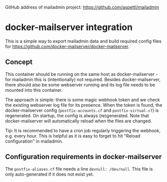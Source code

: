GitHub address of mailadmin project: https://github.com/aspettl/mailadmin

# docker-mailserver integration

This is a simple way to export mailadmin data and build required config files
for https://github.com/docker-mailserver/docker-mailserver.

## Concept

This container should be running on the same host as docker-mailserver - for
mailadmin this is (intentionally) not required. Besides docker-mailserver, there
should also be some webserver running and its log file needs to be mounted into
this container.

The approach is simple: there is some magic webhook token and we check the
existing webserver log file for its presence. When the token is found, the
docker-mailserver config (`postfix-accounts.cf` and `postfix-virtual.cf`) is
regenerated. On startup, the config is always (re)generated.
Note that docker-mailserver will automatically reload when the files are changed.

Tip: It is recommended to have a cron job regularly triggering the webhook, e.g.
every hour. This is helpful as it is easy to forget to hit "Reload configuration"
in mailadmin.

## Configuration requirements in docker-mailserver

The `postfix-aliases.cf` file needs a line `devnull: /dev/null`. This file is
only auto-generated if it does not exist yet.
